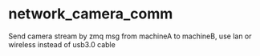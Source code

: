 # network_camera_comm
Send camera stream by zmq msg from machineA to machineB, use lan or wireless instead of usb3.0 cable 
